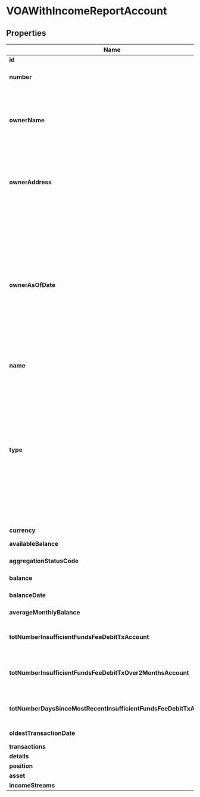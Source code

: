 

# VOAWithIncomeReportAccount


## Properties

| Name | Type | Description | Notes |
|------------ | ------------- | ------------- | -------------|
|**id** | **Long** | The ID of the account |  [optional] |
|**number** | **String** | The account number from the institution (all digits except the last four are obfuscated) |  [optional] |
|**ownerName** | **String** | The name(s) of the account owner(s). If the owner information is not available, this field will not appear in the report. If the account has multiple owners then all owners will be listed separated by |. |  [optional] |
|**ownerAddress** | **String** | The mailing address of the account owner(s). If the owner information is not available, this field will not appear in the report. If the account has multiple owners then the address of the primary owner will be listed. |  [optional] |
|**ownerAsOfDate** | **Long** | The ownerAsOfDate field is populated if the account owner information was retrieved from a prior report and will show the created date of that report. Reports always try and aggregate fresh account owner information and only rarely aren&#39;t able to aggregate it. If account owner information is not able to be aggregated, but it was available from a prior report that had that same account, the information from that prior report will be used and this field will be populated. A date in Unix epoch time (in seconds). See: [Handling Epoch Dates and Times](https://developer.mastercard.com/open-banking-us/documentation/errors/error-list/#handling-epoch-dates-and-times). |  [optional] |
|**name** | **String** | The account name from the institution |  [optional] |
|**type** | **String** | The list of supported account types. * &#x60;checking&#x60; * &#x60;savings&#x60; * &#x60;moneyMarket&#x60; * &#x60;cd&#x60; * &#x60;investment&#x60; * &#x60;investmentTaxDeferred&#x60; * &#x60;employeeStockPurchasePlan&#x60; * &#x60;ira&#x60; * &#x60;401k&#x60; * &#x60;roth&#x60; * &#x60;403b&#x60; * &#x60;529&#x60; * &#x60;rollover&#x60; * &#x60;ugma&#x60; * &#x60;utma&#x60; * &#x60;keogh&#x60; * &#x60;457&#x60; * &#x60;401a&#x60; * &#x60;brokerageAccount&#x60; * &#x60;educationSavings&#x60; * &#x60;healthSavingsAccount&#x60; * &#x60;nonTaxableBrokerageAccount&#x60; * &#x60;pension&#x60; * &#x60;profitSharingPlan&#x60; * &#x60;roth401k&#x60; * &#x60;sepIRA&#x60; * &#x60;simpleIRA&#x60; * &#x60;thriftSavingsPlan&#x60; * &#x60;variableAnnuity&#x60; |  [optional] |
|**currency** | **String** | A currency code for account |  [optional] |
|**availableBalance** | **BigDecimal** | The available balance for the account |  [optional] |
|**aggregationStatusCode** | **Integer** | The status of the most recent aggregation attempt |  [optional] |
|**balance** | **BigDecimal** | The cleared balance of the account as-of balanceDate |  [optional] |
|**balanceDate** | **Long** | A timestamp showing when the balance was captured by the FI |  [optional] |
|**averageMonthlyBalance** | **BigDecimal** | The average monthly balance of this account |  [optional] |
|**totNumberInsufficientFundsFeeDebitTxAccount** | **Long** | The count for the total number of insufficient funds transactions, based on the &#x60;fromDate&#x60; of the report. |  [optional] |
|**totNumberInsufficientFundsFeeDebitTxOver2MonthsAccount** | **Long** | The count for the total number of insufficient funds transactions for the last two months, based on the &#x60;fromDate&#x60; of the report. |  [optional] |
|**totNumberDaysSinceMostRecentInsufficientFundsFeeDebitTxAccount** | **Long** | The number of days since the most recent insufficient funds transaction, based on the &#x60;fromDate&#x60; of the report. |  [optional] |
|**oldestTransactionDate** | **Long** | The oldest transaction date of this account. |  [optional] |
|**transactions** | [**List&lt;ReportTransactionNewTxBased&gt;**](ReportTransactionNewTxBased.md) | a list of transaction records |  [optional] |
|**details** | [**AccountDetailsTxBased**](AccountDetailsTxBased.md) |  |  [optional] |
|**position** | [**ReportAccountPosition**](ReportAccountPosition.md) |  |  [optional] |
|**asset** | [**PrequalificationReportAssetSummary**](PrequalificationReportAssetSummary.md) |  |  [optional] |
|**incomeStreams** | [**List&lt;VOAIReportIncomeStream&gt;**](VOAIReportIncomeStream.md) | A list of income stream records |  [optional] |



